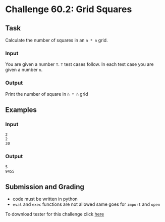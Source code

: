 # Challenge 60.2: Grid Squares

## Task

Calculate the number of squares in an `n * n` grid.

### Input

You are given a number `T`. `T` test cases follow. In each test case you are given a number `n`.

### Output

Print the number of square in `n * n` grid

## Examples

### Input
```
2
2
30
```

### Output
```
5
9455
```

## Submission and Grading 

- code must be written in python
- `eval` and `exec` functions are not allowed same goes for `import` and `open`

To download tester for this challenge click [here](https://downgit.github.io/#/home?url=https://github.com/Pomroka/PreviousChallenges/tree/main/Challenge_60_2)
